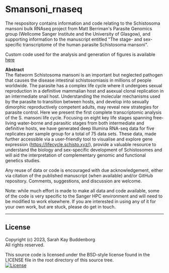 # Smansoni_rnaseq


The respository contains information and code relating to the Schistosoma mansoni bulk RNAseq project from Matt Berriman's Parasite Genomics group (Wellcome Sanger Institute and the University of Glasgow), and supporting information to the manuscript entitled "The stage- and sex-specific transcriptome of the human parasite Schistosoma mansoni".

Custom code used for the analysis and generation of figures is available [here](https://github.com/SKBuddenborg/Smansoni_rnaseq/tree/main/01_Code)

**Abstract**  
The flatworm Schistosoma mansoni is an important but neglected pathogen that causes the disease intestinal schistosomiasis in millions of people worldwide. The parasite has a complex life cycle where it undergoes sexual reproduction in a definitive mammalian host and asexual clonal replication in an intermediate snail host. Understanding the molecular mechanisms used by the parasite to transition between hosts, and develop into sexually dimorphic reproductively competent adults, may reveal new strategies for parasite control. Here we present the first complete transcriptomic analysis of the S. mansoni life cycle. Focusing on eight key life stages spanning free-living water-borne and parasitic stages from both intermediate and definitive hosts, we have generated deep Illumina RNA-seq data for five replicates per sample group for a total of 75 data sets. These data, made further accessible via a user-friendly tool to visualise and explore gene expression (https://lifecycle.schisto.xyz/), provide a valuable resource to understand the biology and sex-specific development of Schistosomes and will aid the interpretation of complementary genomic and functional genetics studies.


Any reuse of data or code is encouraged with due acknowledgement, either via citation of the published manuscript (when available) and/or GitHub repository. Comments, suggestions, and discussion are welcome.

Note: while much effort is made to make all data and code available, some of the code is very specific to the Sanger HPC environment and will need to be modified to work elsewhere. If you are interested in using any of it for your own work, but are stuck, please do get in touch.


******
## License
Copyright (c) 2023, Sarah Kay Buddenborg  
All rights reserved.

This source code is licensed under the BSD-style license found in the LICENSE file in the root directory of this source tree.  
[![License](https://img.shields.io/badge/License-BSD%203--Clause-blue.svg)](https://opensource.org/licenses/BSD-3-Clause)
